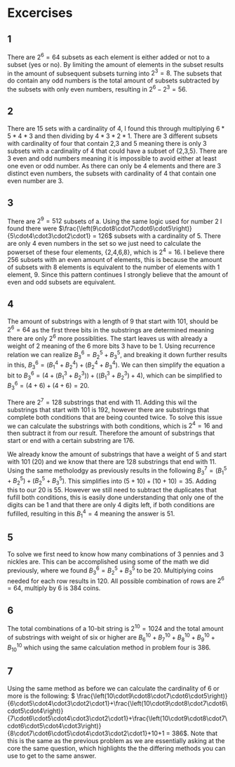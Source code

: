 # Excercises

## 1 
There are $2^6 = 64$ subsets as each element is either added or not to a subset (yes or no). By limiting the amount of elements in the subset results in the amount of subsequent subsets turning into $2^3 = 8$. The subsets that do contain any odd numbers is the total amount of subsets subtracted by the subsets with only even numbers, resulting in $2^6 - 2^3= 56$. 

## 2
There are 15 sets with a cardinality of 4, I found this through multiplying $6*5*4*3$ and then dividing by $4*3*2*1$. There are 3 different subsets with cardinality of four that contain 2,3 and 5 meaning there is only 3 subsets with a cardinality of 4 that could have a subset of {2,3,5}. There are 3 even and odd numbers meaning it is impossible to avoid either at least one even or odd number. As there can only be 4 elements and there are 3 distinct even numbers, the subsets with cardinality of 4 that contain one even number are 3.

## 3
There are $2^9 = 512$ subsets of a. Using the same logic used for number 2 I found there were $\frac{\left(9\cdot8\cdot7\cdot6\cdot5\right)}{5\cdot4\cdot3\cdot2\cdot1} = 126$ subsets with a cardinality of 5. There are only 4 even numbers in the set so we just need to calculate the powerset of these four elements, {2,4,6,8}, which is $2^4 = 16$. I believe there 256 subsets with an even amount of elements, this is because the amount of subsets with 8 elements is equivalent to the number of elements with 1 element, 9. Since this pattern continues I strongly believe that the amount of even and odd subsets are equivalent.  

## 4
The amount of substrings with a length of 9 that start with 101, should be $2^6 = 64$ as the first three bits in the substrings are determined meaning there are only $2^6$ more possiblities. The start leaves us with already a weight of 2 meaning of the 6 more bits 3 have to be 1. Using recurrence relation we can realize $B^6_3 = B^5_2 + B^5_3$, and breaking it down further results in this, $B^6_3 = (B^4_1+B^4_2) + (B^4_2+B^4_3)$. We can then simplify the equation a bit to $B^6_3 = (4+(B^3_1+B^3_2)) + ((B^3_1+B^3_2)+4)$, which can be simplified to $B^6_3 = (4+6) + (4+6)= 20$.

There are $2^7 = 128$ substrings that end with 11. Adding this wil the substrings that start with 101 is 192, however there are substrings that complete both conditions that are being counted twice. To solve this issue we can calculate the substrings with both conditions, which is $2^4 = 16$ and then subtract it from our result. Therefore the amount of substrings that start or end with a certain substring are 176.

We already know the amount of substrings that have a weight of 5 and start with 101 (20) and we know that there are 128 substrings that end with 11. Using the same metholodgy as previously results in the following $B^7_3 = (B^5_1+B^5_2) + (B^5_2+B^5_3)$. This simplifies into $(5+10) + (10+ 10)=35$. Adding this to our 20 is 55. However we still need to subtract the duplicates that fufill both conditions, this is easily done understanding that only one of the digits can be 1 and that there are only 4 digits left, if both conditions are fufilled, resulting in this $B^4_1 = 4$ meaning the answer is 51.

## 5
To solve we first need to know how many combinations of 3 pennies and 3 nickles are. This can be accomplished using some of the math we did previously, where we found $B^6_3 = B^5_2+B^5_3$ to be 20. Multiplying coins needed for each row results in 120.
All possible combination of rows are $2^6 = 64$, multiply by 6 is 384 coins.

## 6
The total combinations of a 10-bit string is $2^10 = 1024$ and the total amount of substrings with weight of six or higher are $B^{10}_{6} + B^{10}_{7} + B^{10}_{8} + B^{10}_{9} + B^{10}_{10}$ which using the same calculation method in problem four is 386.

## 7
Using the same method as before we can calculate the cardinality of 6 or more is the following: $ \frac{\left(10\cdot9\cdot8\cdot7\cdot6\cdot5\right)}{6\cdot5\cdot4\cdot3\cdot2\cdot1}+\frac{\left(10\cdot9\cdot8\cdot7\cdot6\cdot5\cdot4\right)}{7\cdot6\cdot5\cdot4\cdot3\cdot2\cdot1}+\frac{\left(10\cdot9\cdot8\cdot7\cdot6\cdot5\cdot4\cdot3\right)}{8\cdot7\cdot6\cdot5\cdot4\cdot3\cdot2\cdot1}+10+1 = 386$. Note that this is the same as the previous problem as we are essentially asking at the core the same question, which highlights the  the differing methods you can use to get to the same answer.